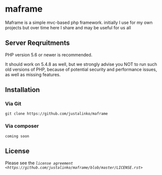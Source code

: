 # maframe
Maframe is a simple mvc-based php framework. initially I use for my own projects but over time here I share and may be useful for us all

## Server Reqruitments

PHP version 5.6 or newer is recommended.

It should work on 5.4.8 as well, but we strongly advise you NOT to run such old versions of PHP, because of potential security and performance issues, as well as missing features.


## Installation

### Via Git

```git clone https://github.com/justalinko/maframe```


### Via composer

```coming soon```


## License


Please see the _`license agreement <https://github.com/justalinko/maframe/blob/master/LICENSE.rst>`_
